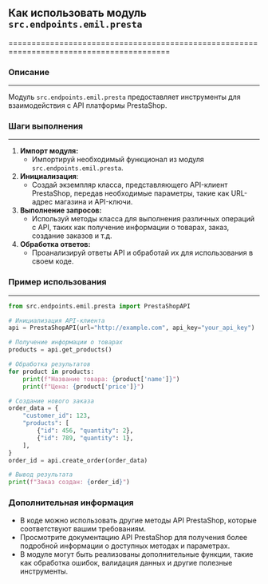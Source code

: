## Как использовать модуль `src.endpoints.emil.presta`

=========================================================================================

### Описание

-------------------------

Модуль `src.endpoints.emil.presta` предоставляет инструменты для взаимодействия с API платформы PrestaShop. 

### Шаги выполнения

-------------------------

1. **Импорт модуля:** 
    - Импортируй необходимый функционал из модуля `src.endpoints.emil.presta`. 
2. **Инициализация**: 
    - Создай экземпляр класса, представляющего API-клиент PrestaShop, передав необходимые параметры, такие как URL-адрес магазина и API-ключи.
3. **Выполнение запросов:** 
    - Используй методы класса для выполнения различных операций с API, таких как получение информации о товарах, заказ, создание заказов и т.д.
4. **Обработка ответов:** 
    - Проанализируй ответы API и обработай их для использования в своем коде.

### Пример использования

-------------------------

```python
from src.endpoints.emil.presta import PrestaShopAPI

# Инициализация API-клиента
api = PrestaShopAPI(url="http://example.com", api_key="your_api_key")

# Получение информации о товарах
products = api.get_products()

# Обработка результатов
for product in products:
    print(f"Название товара: {product['name']}")
    print(f"Цена: {product['price']}")

# Создание нового заказа
order_data = {
    "customer_id": 123,
    "products": [
        {"id": 456, "quantity": 2},
        {"id": 789, "quantity": 1},
    ],
}
order_id = api.create_order(order_data)

# Вывод результата
print(f"Заказ создан: {order_id}")

```

### Дополнительная информация

- В коде можно использовать другие методы API PrestaShop, которые соответствуют вашим требованиям.
- Просмотрите документацию API PrestaShop для получения более подробной информации о доступных методах и параметрах.
- В модуле могут быть реализованы дополнительные функции, такие как обработка ошибок, валидация данных и другие полезные инструменты.